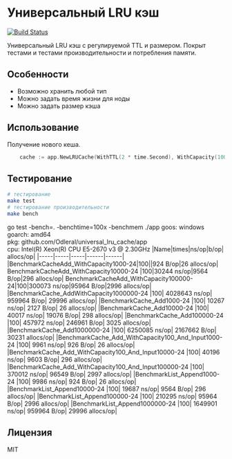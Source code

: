 # Универсальный LRU кэш

[![Build Status](https://travis-ci.org/joemccann/dillinger.svg?branch=master)]()

Универсальный LRU кэш с регулируемой TTL и размером. Покрыт тестами и тестами производительности и потребления памяти.

## Особенности
- Возможно хранить любой тип
- Можно задать время жизни для ноды
- Можно задать размер кэша

## Использование

Получение нового кеша.
```go
    cache := app.NewLRUCache(WithTTL(2 * time.Second), WithCapacity(100))
```
## Тестирование
```sh
# тестирование 
make test
# тестирование производительности
make bench
```
go test -bench=. -benchtime=100x -benchmem ./app
goos: windows
goarch: amd64                                            
pkg: github.com/Odleral/universal_lru_cache/app          
cpu: Intel(R) Xeon(R) CPU E5-2670 v3 @ 2.30GHz
|Name|times|ns/op|b/op| allocs/op|
|-----|-----|-----|------|------|
|BenchmarkCacheAdd_WithCapacity1000-24|100||924 B/op|26 allocs/op|
BenchmarkCacheAdd_WithCapacity10000-24 |100|30244 ns/op|9564 B/op|296 allocs/op|
BenchmarkCacheAdd_WithCapacity100000-24|100|300073 ns/op|95964 B/op|2996 allocs/op|
|BenchmarkCache_AddWithCapacity1000000-24                             |100|           4028643 ns/op|          959964 B/op|      29996 allocs/op|
|BenchmarkCache_Add1000-24                                            |100|             10267 ns/op|            2127 B/op|         26 allocs/op|
|BenchmarkCache_Add10000-24                                           |100|             40017 ns/op|           19076 B/op|        298 allocs/op|
|BenchmarkCache_Add100000-24                                          |100|            457972 ns/op|          246961 B/op|       3025 allocs/op|
|BenchmarkCache_Add1000000-24                                         |100|           6250085 ns/op|         2167662 B/op|      30231 allocs/op|
|BenchmarkCache_Add_WithCapacity100_And_Input1000-24                  |100|              9961 ns/op|             926 B/op|         26 allocs/op|
|BenchmarkCache_Add_WithCapacity100_And_Input10000-24                 |100|             40196 ns/op|            9603 B/op|        296 allocs/op|
|BenchmarkCache_Add_WithCapacity100_And_Input100000-24                |100|            370012 ns/op|           96549 B/op|       2997 allocs/op|
|BenchmarkList_Append1000-24                                          |100|              9986 ns/op|             924 B/op|         26 allocs/op|
|BenchmarkList_Append10000-24                                         |100|             19687 ns/op|            9564 B/op|        296 allocs/op|
|BenchmarkList_Append100000-24                                        |100|            210295 ns/op|           95964 B/op|       2996 allocs/op|
|BenchmarkList_Append1000000-24                                       |100|           1649901 ns/op|          959964 B/op|      29996 allocs/op|
## Лицензия
MIT
